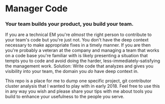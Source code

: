 # Manager Code

### Your team builds your product, you build your team.

If you are a technical EM you're *almost* the right person to contribute to your team's code but you're just not. You don't have the deep context necessary to make appropriate fixes in a timely manner. If you are then you're probably a veteran at the company and managing a team that works on a code base you're familiar with is likely presenting a situation that tempts you to code and avoid doing the harder, less-immediately-satisfying the management work.
Solution: Write code that analyzes and gives you visibility into your team, the domain you _do_ have deep context in.

This repo is a place for me to dump one specific project, git contributor cluster analysis that I wanted to play with in early 2018. Feel free to use this in any way you wish and please share your tips with me about tools you build to enhance your usefulness to the people you serve.
